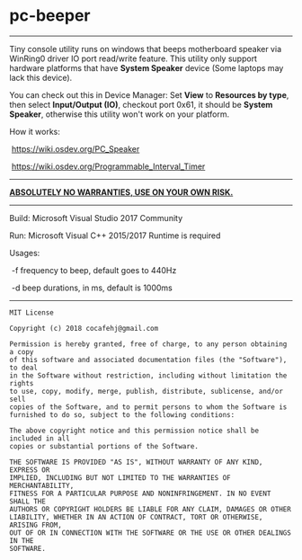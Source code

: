 # pc-beeper



------



Tiny console utility runs on windows that beeps motherboard speaker via WinRing0 driver IO port read/write feature. This utility only support hardware platforms that have **System Speaker** device (Some laptops may lack this device). 

You can check out this in Device Manager: Set **View** to **Resources by type**, then select **Input/Output (IO)**, checkout port 0x61, it should be **System Speaker**, otherwise this utility won't work on your platform. 

How it works:

​	https://wiki.osdev.org/PC_Speaker

​	https://wiki.osdev.org/Programmable_Interval_Timer

------



<u>**ABSOLUTELY NO WARRANTIES, USE ON YOUR OWN RISK.**</u>



-----



Build: Microsoft Visual Studio 2017 Community

Run: Microsoft Visual C++ 2015/2017 Runtime is required

Usages:

​	-f frequency to beep, default goes to 440Hz

​	-d beep durations, in ms, default is 1000ms



------

```
MIT License

Copyright (c) 2018 cocafehj@gmail.com

Permission is hereby granted, free of charge, to any person obtaining a copy
of this software and associated documentation files (the "Software"), to deal
in the Software without restriction, including without limitation the rights
to use, copy, modify, merge, publish, distribute, sublicense, and/or sell
copies of the Software, and to permit persons to whom the Software is
furnished to do so, subject to the following conditions:

The above copyright notice and this permission notice shall be included in all
copies or substantial portions of the Software.

THE SOFTWARE IS PROVIDED "AS IS", WITHOUT WARRANTY OF ANY KIND, EXPRESS OR
IMPLIED, INCLUDING BUT NOT LIMITED TO THE WARRANTIES OF MERCHANTABILITY,
FITNESS FOR A PARTICULAR PURPOSE AND NONINFRINGEMENT. IN NO EVENT SHALL THE
AUTHORS OR COPYRIGHT HOLDERS BE LIABLE FOR ANY CLAIM, DAMAGES OR OTHER
LIABILITY, WHETHER IN AN ACTION OF CONTRACT, TORT OR OTHERWISE, ARISING FROM,
OUT OF OR IN CONNECTION WITH THE SOFTWARE OR THE USE OR OTHER DEALINGS IN THE
SOFTWARE.
```

